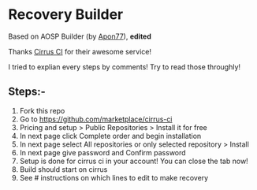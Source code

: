 # Recovery Builder
Based on AOSP Builder (by [Apon77](https://github.com/Apon77)), **edited**

Thanks [Cirrus CI](https://cirrus-ci.com/) for their awesome service!

I tried to explian every steps by comments! Try to read those throughly!

## Steps:-

1. Fork this repo
2. Go to https://github.com/marketplace/cirrus-ci
3. Pricing and setup > Public Repositories > Install it for free
4. In next page click Complete order and begin installation
5. In next page select All repositories or only selected repository > Install
6. In next page give password and Confirm password
7. Setup is done for cirrus ci in your account! You can close the tab now!
8. Build should start on cirrus
9. See # instructions on which lines to edit to make recovery
